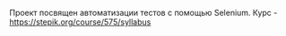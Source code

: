 Проект посвящен автоматизации тестов с помощью Selenium.
Курс - https://stepik.org/course/575/syllabus
